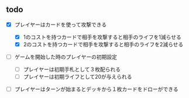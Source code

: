 ## todo
- [x] プレイヤーはカードを使って攻撃できる
  - [x] 1のコストを持つカードで相手を攻撃すると相手のライフを1減らせる
  - [x] 2のコストを持つカードで相手を攻撃すると相手のライフを2減らせる
- [ ] ゲームを開始した時のプレイヤーの初期設定
  - [ ] プレイヤーは初期手札として３枚配られる
  - [ ] プレイヤーは初期ライフとして20が与えられる
- [ ] プレイヤーはターンが始まるとデッキから１枚カードをドローができる
 
